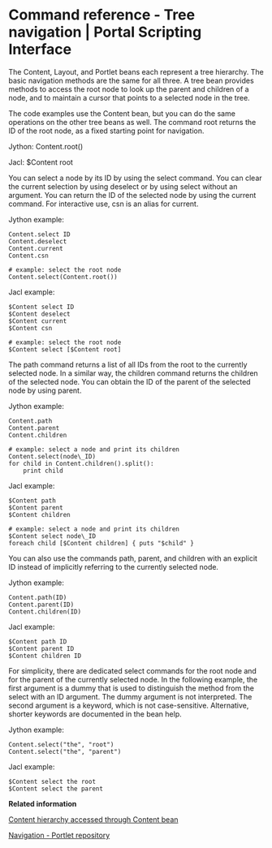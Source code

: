 # Command reference - Tree navigation \| Portal Scripting Interface

The Content, Layout, and Portlet beans each represent a tree hierarchy. The basic navigation methods are the same for all three. A tree bean provides methods to access the root node to look up the parent and children of a node, and to maintain a cursor that points to a selected node in the tree.

The code examples use the Content bean, but you can do the same operations on the other tree beans as well. The command root returns the ID of the root node, as a fixed starting point for navigation.

Jython: Content.root\(\)

Jacl: $Content root

You can select a node by its ID by using the select command. You can clear the current selection by using deselect or by using select without an argument. You can return the ID of the selected node by using the current command. For interactive use, csn is an alias for current.

Jython example:

```
Content.select ID
Content.deselect
Content.current
Content.csn

# example: select the root node
Content.select(Content.root())

```

Jacl example:

```
$Content select ID
$Content deselect
$Content current
$Content csn

# example: select the root node
$Content select [$Content root]

```

The path command returns a list of all IDs from the root to the currently selected node. In a similar way, the children command returns the children of the selected node. You can obtain the ID of the parent of the selected node by using parent.

Jython example:

```
Content.path
Content.parent
Content.children

# example: select a node and print its children
Content.select(node\_ID)
for child in Content.children().split():
    print child
```

Jacl example:

```
$Content path
$Content parent
$Content children

# example: select a node and print its children
$Content select node\_ID
foreach child [$Content children] { puts "$child" }
```

You can also use the commands path, parent, and children with an explicit ID instead of implicitly referring to the currently selected node.

Jython example:

```
Content.path(ID)
Content.parent(ID)
Content.children(ID)
```

Jacl example:

```
$Content path ID
$Content parent ID
$Content children ID
```

For simplicity, there are dedicated select commands for the root node and for the parent of the currently selected node. In the following example, the first argument is a dummy that is used to distinguish the method from the select with an ID argument. The dummy argument is not interpreted. The second argument is a keyword, which is not case-sensitive. Alternative, shorter keywords are documented in the bean help.

Jython example:

```
Content.select("the", "root")
Content.select("the", "parent")
```

Jacl example:

```
$Content select the root
$Content select the parent
```


**Related information**  


[Content hierarchy accessed through Content bean](../admin-system/contnt_hierarchy.md)

[Navigation - Portlet repository](../admin-system/navigation_ptlt_rep.md)

